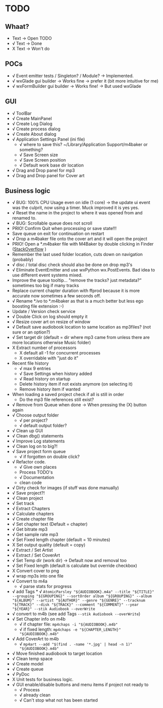 # TODO

## Whaat?

* Text -> Open TODO
* √ Text -> Done
* X Text -> Won't do

## POCs

* √ Event emitter tests / Singleton? / Module? -> Implemented.
* √ wxGlade gui builder -> Works fine -> prefer it (bit more intuitive for me)
* √ wxFormBuilder gui builder -> Works fine! -> But used wxGlade

## GUI

* √ ToolBar
* √ Create MainPanel
* √ Create Log Dialog
* √ Create process dialog
* √ Create About dialog
* √ Application Settings Panel (ini file)
  * √ where to save this? ~/Library/Application Support/m4baker or something?
  * √ Save Screen size
  * √ Save Screen position
  * √ Default work base dir location
* √ Drag and Drop panel for mp3
* √ Drag and Drop panel for Cover art

## Business logic

* √ BUG: 100% CPU Usage even on idle (1 core) -> the update ui event was the culprit, now using a timer. Muck improved
  it is yes yes.
* √ Reset the name in the project to where it was opened from and renamed to.
* √ BUG: Scrollable queue does not scroll
* PRIO! Confirm Quit when processing or save state!!!
* Save queue on exit for continuation on restart
* √ Drop a m4baker file onto the cover art and it will open the project
* PRIO! Open a *.m4baker file with M4Baker by double clicking in Finder ([StackOverflow](https://stackoverflow.com/questions/66554480/is-there-a-way-to-associate-a-filetype-to-my-pyinstaller-build-wxpython-app) )
* Remember the last used folder location, cuts down on navigation (probably)
* √ disc / total disc check should also be done on drop mp3's
* √ Eliminate EventEmitter and use wxPython wx.PostEvents. Bad idea to use different event systems mixed.
* Improve the queue tooltip... "remove the tracks? just metadata?" sometimes too big if many tracks
* Replace current chapter duration with ffprod because it is more accurate now sometimes a few seconds off.
* √ Rename *.ivo to *.m4baker as that is a much better but less ego boosting file extension :-)
* Update / Version check service
* √ Double Click on log should empty it
* √ Resize cover art on resize of window
* √ Default save audiobook location to same location as mp3files? (not sure or an option?)
* √ Set target dir (default = dir where mp3 came from unless there are more locations otherwise Music folder)
* X Extract number of processors
  * X default all -1 for concurrent processes
  * X overridable with "just do it"
* Recent file history
  * √ max 9 entries
  * √ Save Settings when history added
  * √ Read history on startup
  * Delete history item if not exists anymore (on selecting it)
  * Remove history item if wanted
* When loading a saved project check if all is still in order
  * Do the mp3 file references still exist?
* √ Remove from Queue when done -> When pressing the (X) button again
* √ Choose output folder
  * √ per project?
  * √ default output folder?
* √ Clean up GUI
* √ Clean dbg() statements
* √ Improve Log statements
* √ Clean log on to big?!
* √ Save project form queue
  * √ if forgotten on double click?
* √ Refactor code.
  * √ Give own places
  * Process TODO's
  * √ Documentation
  * clean code
* √ Dirty check for images (if stuff was done manually)
* √ Save project?!
* √ Clean project
* √ Set track
* √ Extract Chapters
* √ Calculate chapters
* √ Create chapter file
* √ Set chapter text (Default = chapter)
* √ Get bitrate mp3
* √ Get sample rate mp3
* √ Set Fixed length chapter (default = 10 minutes)
* X Set output quality (default = copy)
* √ Extract / Set Artist
* √ Extract / Set CoverArt
* √ Set Temp dir (work dir) -> Default now and removal too
* √ Set Fixed length (default is calculate but override checkbox)
* X Convert cover to png
* √ wrap mp3s into one file
* √ Convert to m4a
  * √ parse stats for progress
* √ add Tags
  *
  √ `AtomicParsley "${AUDIOBOOK}.m4a" --title "${TITLE}" --grouping "${GROUPING}" --sortOrder album "${GROUPING}" --album "${ALBUM}" --artist "${AUTHOR}" --genre "${GENRE}" --tracknum "${TRACK}" --disk "${TRACK}" --comment "${COMMENT}" --year "${YEAR}" --stik Audiobook --overWrite`
* √ convert to m4b (see add Tags `--stik Audiobook --overWrite`)
* √ Set Chapter info on m4b
  * √ if chapter file: `mp4chaps -i "${AUDIOBOOK}.m4b"`
  * √ if fixed length: `mp4chaps -e "${CHAPTER_LENGTH}" "${AUDIOBOOK}.m4b"`
* √ Add CoverArt to m4b
  * √ `mp4art --add "$(find . -name '*.jpg' | head -n 1)" "${AUDIOBOOK}.m4b"`
* √ Move finished audiobook to target location
* √ Clean temp space
* √ Create model
* √ Create queue
* √ PyDoc
* X Unit tests for business logic.
* √ GUI enable/disable buttons and menu items if project not ready to
  * √ Process
  * √ already clean
  * √ Can't stop what not has been started
